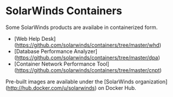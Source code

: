 # SolarWinds Containers
Some SolarWinds products are availabe in containerized form.

- [Web Help Desk] (https://github.com/solarwinds/containers/tree/master/whd)
- [Database Performance Analyzer] (https://github.com/solarwinds/containers/tree/master/dpa)
- [Container Network Performance Tool] (https://github.com/solarwinds/containers/tree/master/cnpt)

Pre-built images are available under the [SolarWinds organization] (http://hub.docker.com/u/solarwinds) on Docker Hub.

